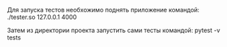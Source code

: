 
Для запуска тестов необхожимо поднять приложение командой:
./tester.so 127.0.0.1 4000

Затем из директории проекта запустить сами тесты командой:
pytest -v tests
